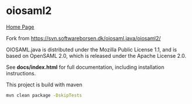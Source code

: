 # oiosaml2

[Home Page](https://digitaliser.dk/group/42063/resources)


Fork from https://svn.softwareborsen.dk/oiosaml.java/oiosaml2/


OIOSAML.java is distributed under the Mozilla Public License 1.1, and is based on OpenSAML 2.0, which is released under the Apache License 2.0.

See **docs/index.html** for full documentation, including installation instructions.


This project is build with maven

```sh
mvn clean package -DskipTests
```
